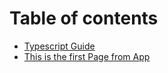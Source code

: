 # Table of contents

* [Typescript Guide](README.md)
* [This is the first Page from App](this-is-the-first-page-from-app.md)

